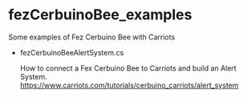 fezCerbuinoBee_examples
=======================

Some examples of Fez Cerbuino Bee with Carriots

- fezCerbuinoBeeAlertSystem.cs
  
  How to connect a Fex Cerbuino Bee to Carriots and build an Alert System.
  https://www.carriots.com/tutorials/cerbuino_carriots/alert_system
